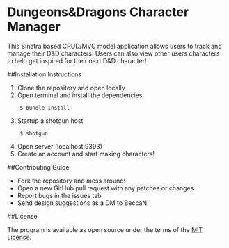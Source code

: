 # Dungeons&Dragons Character Manager

This Sinatra based CRUD/MVC model application allows users to track and manage their D&D characters. Users can also view other users characters to help get inspired for their next D&D character!

##Installation Instructions

1. Clone the repository and open locally
2. Open terminal and install the dependencies
```console
    $ bundle install
```
3. Startup a shotgun host
```console
    $ shotgun
```
4. Open server (localhost:9393)
5. Create an account and start making characters!

##Contributing Guide
- Fork the repository and mess around!
- Open a new GitHub pull request with any patches or changes
- Report bugs in the issues tab
- Send design suggestions as a DM to BeccaN

##License

The program is available as open source under the terms of the [MIT License](http://opensource.org/licenses/MIT).